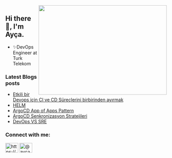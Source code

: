 <img src="https://media.giphy.com/media/ny7UCd6JETnmE/giphy.gif" align="right" width="400" height="280" >
<h2 >Hi there 👋, I'm Ayça.</h2>
 
  - ✨DevOps Engineer at Turk Telekom        


### Latest Blogs posts
<!-- BLOG-POST-LIST:START -->
- [Etkili bir Devops için CI ve CD Süreçlerini birbirinden ayırmak](https://medium.com/t%C3%BCrk-telekom-bulut-teknolojileri/etkili-bir-devops-i%C3%A7in-ci-ve-cd-s%C3%BCre%C3%A7lerini-birbirinden-ay%C4%B1rmak-ef54fc59556c?source=rss-7b35a05877bf------2)
- [HELM](https://medium.com/t%C3%BCrk-telekom-bulut-teknolojileri/helm-1e347bd9bbd4?source=rss-7b35a05877bf------2)
- [ArgoCD App of Apps Pattern](https://medium.com/t%C3%BCrk-telekom-bulut-teknolojileri/argocd-app-of-apps-pattern-ca6caf52a9bc?source=rss-7b35a05877bf------2)
- [ArgoCD Senkronizasyon Stratejileri](https://medium.com/t%C3%BCrk-telekom-bulut-teknolojileri/argocd-senkronizasyon-stratejileri-bead30c44ed0?source=rss-7b35a05877bf------2)
- [DevOps VS SRE](https://medium.com/t%C3%BCrk-telekom-bulut-teknolojileri/devops-vs-sre-23240f2b0c58?source=rss-7b35a05877bf------2)
<!-- BLOG-POST-LIST:END -->

<h3 align="left">Connect with me:</h3>
<p align="left">
<a href="https://linkedin.com/in/https://www.linkedin.com/in/ayca-akcay/" target="blank"><img align="center" src="https://raw.githubusercontent.com/rahuldkjain/github-profile-readme-generator/master/src/images/icons/Social/linked-in-alt.svg" alt="https://www.linkedin.com/in/ayca-akcay/" height="30" width="40" /></a>
<a href="https://medium.com/@aycaakcay" target="blank"><img align="center" src="https://raw.githubusercontent.com/rahuldkjain/github-profile-readme-generator/master/src/images/icons/Social/medium.svg" alt="@aycaakcay" height="30" width="40" /></a>
</p>




<!--
**aycakcayy/aycakcayy** is a ✨ _special_ ✨ repository because its `README.md` (this file) appears on your GitHub profile.

